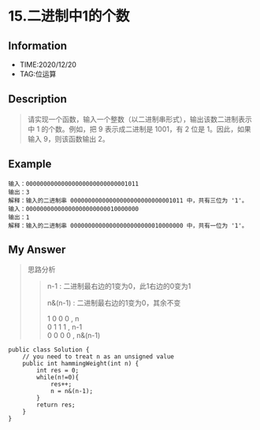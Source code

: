 # 15.二进制中1的个数

## Information
- TIME:2020/12/20
- TAG:位运算
  
## Description
> 请实现一个函数，输入一个整数（以二进制串形式），输出该数二进制表示中 1 的个数。例如，把 9 表示成二进制是 1001，有 2 位是 1。因此，如果输入 9，则该函数输出 2。

## Example
```
输入：00000000000000000000000000001011
输出：3
解释：输入的二进制串 00000000000000000000000000001011 中，共有三位为 '1'。
输入：00000000000000000000000010000000
输出：1
解释：输入的二进制串 00000000000000000000000010000000 中，共有一位为 '1'。

```
## My Answer
>思路分析
>>n-1 : 二进制最右边的1变为0，此1右边的0变为1  
>>
>>n&(n-1) : 二进制最右边的1变为0，其余不变  
>>
>>1 0 0 0  , n  
>>0 1 1 1  , n-1  
>>0 0 0 0  , n&(n-1)  
```
public class Solution {
    // you need to treat n as an unsigned value
    public int hammingWeight(int n) {
        int res = 0;
        while(n!=0){
            res++;
            n = n&(n-1);
        }
        return res;
    }
}
```















